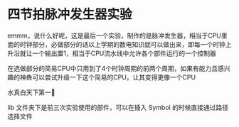 # 四节拍脉冲发生器实验

emmm，说什么好呢，这是最后一个实验，制作的是脉冲发生器，相当于CPU里面的时钟部分，必做部分的话以上学期的数电知识就可以做出来，即每一个时钟上升沿就让一个输出置1，相当于CPU流水线中允许各个部件运行的一个控制器

在选做部分的简易CPU中只用到了4个时钟周期的前两个周期，如果有能力且感兴趣的神犇可以尝试升级一下这个简易的CPU，让其变得更像一个CPU

水真白天下第一🥰

lib 文件夹下是前三次实验使用的部件，可以在插入 Symbol 的时候直接通过路径选择文件